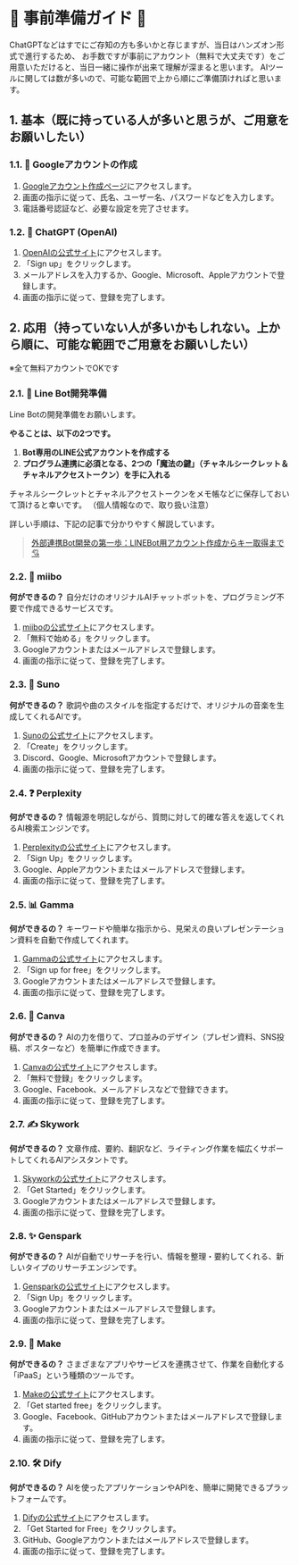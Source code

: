 # 🚀 事前準備ガイド 🚀

ChatGPTなどはすでにご存知の方も多いかと存じますが、当日はハンズオン形式で進行するため、
お手数ですが事前にアカウント（無料で大丈夫です）をご用意いただけると、当日一緒に操作が出来て理解が深まると思います。
AIツールに関しては数が多いので、可能な範囲で上から順にご準備頂ければと思います。

## 1. 基本（既に持っている人が多いと思うが、ご用意をお願いしたい）

### 1.1. 📧 Googleアカウントの作成
1. [Googleアカウント作成ページ](https://accounts.google.com/signup)にアクセスします。
2. 画面の指示に従って、氏名、ユーザー名、パスワードなどを入力します。
3. 電話番号認証など、必要な設定を完了させます。

### 1.2. 💬 ChatGPT (OpenAI)
1. [OpenAIの公式サイト](https://chat.openai.com/auth/login)にアクセスします。
2. 「Sign up」をクリックします。
3. メールアドレスを入力するか、Google、Microsoft、Appleアカウントで登録します。
4. 画面の指示に従って、登録を完了します。

## 2. 応用（持っていない人が多いかもしれない。上から順に、可能な範囲でご用意をお願いしたい）

※全て無料アカウントでOKです

### 2.1. 🤖 Line Bot開発準備
Line Botの開発準備をお願いします。

**やることは、以下の2つです。**

1.  **Bot専用のLINE公式アカウントを作成する**
2.  **プログラム連携に必須となる、2つの「魔法の鍵」（チャネルシークレット＆チャネルアクセストークン）を手に入れる**

チャネルシークレットとチャネルアクセストークンをメモ帳などに保存しておいて頂けると幸いです。
（個人情報なので、取り扱い注意）

詳しい手順は、下記の記事で分かりやすく解説しています。
> [外部連携Bot開発の第一歩：LINEBot用アカウント作成からキー取得まで💘](https://zenn.dev/saetag/articles/cb4243f8bad30b)

### 2.2. 🤖 miibo
**何ができるの？**
自分だけのオリジナルAIチャットボットを、プログラミング不要で作成できるサービスです。

1. [miiboの公式サイト](https://miibo.jp/)にアクセスします。
2. 「無料で始める」をクリックします。
3. Googleアカウントまたはメールアドレスで登録します。
4. 画面の指示に従って、登録を完了します。

### 2.3. 🎵 Suno
**何ができるの？**
歌詞や曲のスタイルを指定するだけで、オリジナルの音楽を生成してくれるAIです。

1. [Sunoの公式サイト](https://www.suno.ai/)にアクセスします。
2. 「Create」をクリックします。
3. Discord、Google、Microsoftアカウントで登録します。
4. 画面の指示に従って、登録を完了します。

### 2.4. ❓ Perplexity
**何ができるの？**
情報源を明記しながら、質問に対して的確な答えを返してくれるAI検索エンジンです。

1. [Perplexityの公式サイト](https://www.perplexity.ai/)にアクセスします。
2. 「Sign Up」をクリックします。
3. Google、Appleアカウントまたはメールアドレスで登録します。
4. 画面の指示に従って、登録を完了します。

### 2.5. 📊 Gamma
**何ができるの？**
キーワードや簡単な指示から、見栄えの良いプレゼンテーション資料を自動で作成してくれます。

1. [Gammaの公式サイト](https://gamma.app/)にアクセスします。
2. 「Sign up for free」をクリックします。
3. Googleアカウントまたはメールアドレスで登録します。
4. 画面の指示に従って、登録を完了します。

### 2.6. 🎨 Canva
**何ができるの？**
AIの力を借りて、プロ並みのデザイン（プレゼン資料、SNS投稿、ポスターなど）を簡単に作成できます。

1. [Canvaの公式サイト](https://www.canva.com/)にアクセスします。
2. 「無料で登録」をクリックします。
3. Google、Facebook、メールアドレスなどで登録できます。
4. 画面の指示に従って、登録を完了します。

### 2.7. ✍️ Skywork
**何ができるの？**
文章作成、要約、翻訳など、ライティング作業を幅広くサポートしてくれるAIアシスタントです。

1. [Skyworkの公式サイト](https://skywork.ai/)にアクセスします。
2. 「Get Started」をクリックします。
3. Googleアカウントまたはメールアドレスで登録します。
4. 画面の指示に従って、登録を完了します。

### 2.8. ✨ Genspark
**何ができるの？**
AIが自動でリサーチを行い、情報を整理・要約してくれる、新しいタイプのリサーチエンジンです。

1. [Gensparkの公式サイト](https://www.genspark.ai/)にアクセスします。
2. 「Sign Up」をクリックします。
3. Googleアカウントまたはメールアドレスで登録します。
4. 画面の指示に従って、登録を完了します。

### 2.9. 🔗 Make
**何ができるの？**
さまざまなアプリやサービスを連携させて、作業を自動化する「iPaaS」という種類のツールです。

1. [Makeの公式サイト](https://www.make.com/)にアクセスします。
2. 「Get started free」をクリックします。
3. Google、Facebook、GitHubアカウントまたはメールアドレスで登録します。
4. 画面の指示に従って、登録を完了します。

### 2.10. 🛠️ Dify
**何ができるの？**
AIを使ったアプリケーションやAPIを、簡単に開発できるプラットフォームです。

1. [Difyの公式サイト](https://dify.ai/)にアクセスします。
2. 「Get Started for Free」をクリックします。
3. GitHub、Googleアカウントまたはメールアドレスで登録します。
4. 画面の指示に従って、登録を完了します。